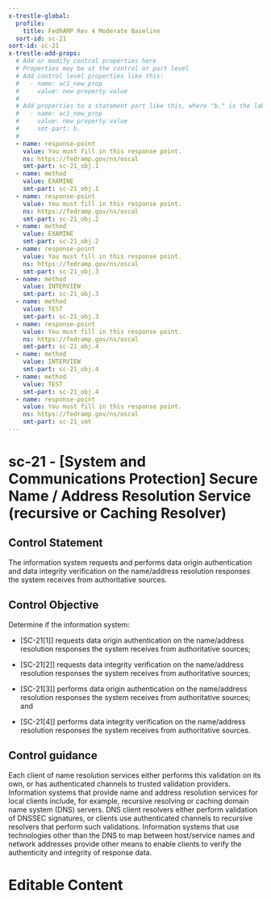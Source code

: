 ```yaml
---
x-trestle-global:
  profile:
    title: FedRAMP Rev 4 Moderate Baseline
  sort-id: sc-21
sort-id: sc-21
x-trestle-add-props:
  # Add or modify control properties here
  # Properties may be at the control or part level
  # Add control level properties like this:
  #   - name: ac1_new_prop
  #     value: new property value
  #
  # Add properties to a statement part like this, where "b." is the label of the target statement part
  #   - name: ac1_new_prop
  #     value: new property value
  #     smt-part: b.
  #
  - name: response-point
    value: You must fill in this response point.
    ns: https://fedramp.gov/ns/oscal
    smt-part: sc-21_obj.1
  - name: method
    value: EXAMINE
    smt-part: sc-21_obj.1
  - name: response-point
    value: You must fill in this response point.
    ns: https://fedramp.gov/ns/oscal
    smt-part: sc-21_obj.2
  - name: method
    value: EXAMINE
    smt-part: sc-21_obj.2
  - name: response-point
    value: You must fill in this response point.
    ns: https://fedramp.gov/ns/oscal
    smt-part: sc-21_obj.3
  - name: method
    value: INTERVIEW
    smt-part: sc-21_obj.3
  - name: method
    value: TEST
    smt-part: sc-21_obj.3
  - name: response-point
    value: You must fill in this response point.
    ns: https://fedramp.gov/ns/oscal
    smt-part: sc-21_obj.4
  - name: method
    value: INTERVIEW
    smt-part: sc-21_obj.4
  - name: method
    value: TEST
    smt-part: sc-21_obj.4
  - name: response-point
    value: You must fill in this response point.
    ns: https://fedramp.gov/ns/oscal
    smt-part: sc-21_smt
---
```


# sc-21 - \[System and Communications Protection\] Secure Name / Address Resolution Service (recursive or Caching Resolver)

## Control Statement

The information system requests and performs data origin authentication and data integrity verification on the name/address resolution responses the system receives from authoritative sources.

## Control Objective

Determine if the information system:

- \[SC-21[1]\] requests data origin authentication on the name/address resolution responses the system receives from authoritative sources;

- \[SC-21[2]\] requests data integrity verification on the name/address resolution responses the system receives from authoritative sources;

- \[SC-21[3]\] performs data origin authentication on the name/address resolution responses the system receives from authoritative sources; and

- \[SC-21[4]\] performs data integrity verification on the name/address resolution responses the system receives from authoritative sources.

## Control guidance

Each client of name resolution services either performs this validation on its own, or has authenticated channels to trusted validation providers. Information systems that provide name and address resolution services for local clients include, for example, recursive resolving or caching domain name system (DNS) servers. DNS client resolvers either perform validation of DNSSEC signatures, or clients use authenticated channels to recursive resolvers that perform such validations. Information systems that use technologies other than the DNS to map between host/service names and network addresses provide other means to enable clients to verify the authenticity and integrity of response data.

# Editable Content

<!-- Make additions and edits below -->
<!-- The above represents the contents of the control as received by the profile, prior to additions. -->
<!-- If the profile makes additions to the control, they will appear below. -->
<!-- The above markdown may not be edited but you may edit the content below, and/or introduce new additions to be made by the profile. -->
<!-- If there is a yaml header at the top, parameter values may be edited. Use --set-parameters to incorporate the changes during assembly. -->
<!-- The content here will then replace what is in the profile for this control, after running profile-assemble. -->
<!-- The added parts in the profile for this control are below.  You may edit them and/or add new ones. -->
<!-- Each addition must have a heading either of the form ## Control my_addition_name -->
<!-- or ## Part a. (where the a. refers to one of the control statement labels.) -->
<!-- "## Control" parts are new parts added after the statement part. -->
<!-- "## Part" parts are new parts added into the top-level statement part with that label. -->
<!-- Subparts may be added with nested hash levels of the form ### My Subpart Name -->
<!-- underneath the parent ## Control or ## Part being added -->
<!-- See https://ibm.github.io/compliance-trestle/tutorials/ssp_profile_catalog_authoring/ssp_profile_catalog_authoring for guidance. -->
